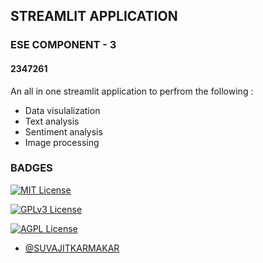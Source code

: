 
## STREAMLIT APPLICATION
### ESE COMPONENT - 3
#### 2347261

An all in one streamlit application to perfrom the following :

- Data visulalization
- Text analysis
- Sentiment analysis
- Image processing 



### BADGES


[![MIT License](https://img.shields.io/badge/License-MIT-green.svg)](https://choosealicense.com/licenses/mit/)

[![GPLv3 License](https://img.shields.io/badge/License-GPL%20v3-yellow.svg)](https://opensource.org/licenses/)

[![AGPL License](https://img.shields.io/badge/license-AGPL-blue.svg)](http://www.gnu.org/licenses/agpl-3.0)



- [@SUVAJITKARMAKAR](https://www.github.com/octokatherine)

